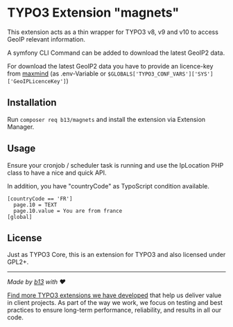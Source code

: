 # TYPO3 Extension "magnets"

This extension acts as a thin wrapper for TYPO3 v8, v9 and v10 to access GeoIP relevant information.

A symfony CLI Command can be added to download the latest GeoIP2 data.

For download the latest GeoIP2 data you have to provide an licence-key from [maxmind](https://www.maxmind.com/en/geolite2/signup)
(as .env-Variable or `$GLOBALS['TYPO3_CONF_VARS']['SYS']['GeoIPLicenceKey']`)

## Installation

Run `composer req b13/magnets` and install the extension via Extension Manager.

## Usage

Ensure your cronjob / scheduler task is running and use the IpLocation PHP class to have
a nice and quick API.

In addition, you have "countryCode" as TypoScript condition available.

    [countryCode == 'FR']
      page.10 = TEXT
      page.10.value = You are from france
    [global]

## License

Just as TYPO3 Core, this is an extension for TYPO3 and also licensed under GPL2+.

---


_Made by [b13](https://b13.com) with ♥_

[Find more TYPO3 extensions we have developed](https://b13.com/useful-typo3-extensions-from-b13-to-you) that help us deliver value in client projects. As part of the way we work, we focus on testing and best practices to ensure long-term performance, reliability, and results in all our code.


